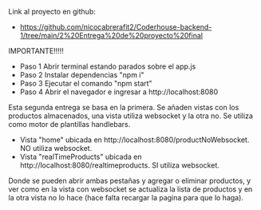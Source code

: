Link al proyecto en github:

- https://github.com/nicocabrerafit2/Coderhouse-backend-1/tree/main/2%20Entrega%20de%20proyecto%20final

IMPORTANTE!!!!!

- Paso 1 Abrir terminal estando parados sobre el app.js
- Paso 2 Instalar dependencias "npm i"
- Paso 3 Ejecutar el comando "npm start"
- Paso 4 Abrir el navegador e ingresar a http://localhost:8080

Esta segunda entrega se basa en la primera.
Se añaden vistas con los productos almacenados, una vista utiliza websocket y la otra no.
Se utiliza como motor de plantillas handlebars.

- Vista "home" ubicada en http://localhost:8080/productNoWebsocket. NO utiliza websocket.
- Vista "realTimeProducts" ubicada en http://localhost:8080/realtimeproducts. SI utiliza websocket.

Donde se pueden abrir ambas pestañas y agregar o eliminar productos, y ver como en la vista con websocket se actualiza la lista de productos y en la otra vista no lo hace (hace falta recargar la pagina para que lo haga).

